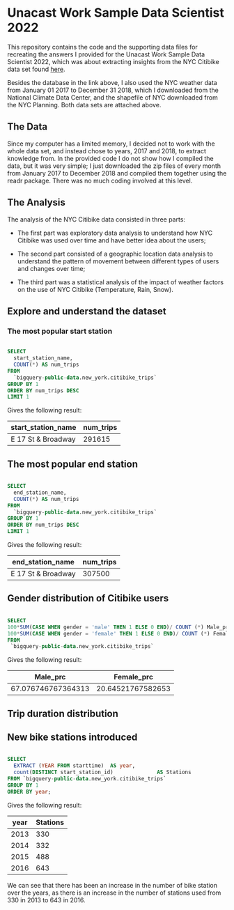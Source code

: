 # Unacast Work Sample Data Scientist 2022

This repository contains the code and the supporting data files for recreating the answers I provided for the Unacast Work Sample Data Scientist 2022, which was about extracting insights from the NYC Citibike data set found [here](https://console.cloud.google.com/marketplace/details/city-of-new-york/nyc-citi-bike?filter=solution-type:dataset&q=citi&id=fcfc44d2-8502-4d73-ac4d-10030a80e48b).

Besides the database in the link above, I also used the NYC weather data from January 01 2017 to December 31 2018, which I downloaded from the National Climate Data Center, and the shapefile of NYC downloaded from the NYC Planning. Both data sets are attached above.

## The Data

Since my computer has a limited memory, I decided not to work with the whole data set, and instead chose to years, 2017 and 2018, to extract knowledge from. In the provided code I do not show how I compiled the data, but it was very simple; I just downloaded the zip files of every month from January 2017 to December 2018 and compiled them together using the readr package. There was no much coding involved at this level.

## The Analysis

The analysis of the NYC Citibike data consisted in three parts:

-   The first part was exploratory data analysis to understand how NYC Citibike was used over time and have better idea about the users;

-   The second part consisted of a geographic location data analysis to understand the pattern of movement between different types of users and changes over time;

-   The third part was a statistical analysis of the impact of weather factors on the use of NYC Citibike (Temperature, Rain, Snow).

## Explore and understand the dataset

### The most popular start station

```sql

SELECT
  start_station_name,
  COUNT(*) AS num_trips
FROM
  `bigquery-public-data.new_york.citibike_trips`
GROUP BY 1
ORDER BY num_trips DESC
LIMIT 1

```
Gives the following result:

| start_station_name | num_trips |
|--------------------|-----------|
| E 17 St & Broadway | 291615    |

## The most popular end station

```sql

SELECT
  end_station_name,
  COUNT(*) AS num_trips
FROM
  `bigquery-public-data.new_york.citibike_trips`
GROUP BY 1
ORDER BY num_trips DESC
LIMIT 1

```
Gives the following result:

| end_station_name   | num_trips |
|--------------------|-----------|
| E 17 St & Broadway | 307500    |

## Gender distribution of Citibike users

```sql

SELECT 
100*SUM(CASE WHEN gender = 'male' THEN 1 ELSE 0 END)/ COUNT (*) Male_prc,
100*SUM(CASE WHEN gender = 'female' THEN 1 ELSE 0 END)/ COUNT (*) Female_prc,
FROM 
 `bigquery-public-data.new_york.citibike_trips`

```
Gives the following result:

| Male_prc           | Female_prc        |
|--------------------|-------------------|
| 67.076746767364313 | 20.64521767582653 |

## Trip duration distribution

## New bike stations introduced

```sql

SELECT
  EXTRACT (YEAR FROM starttime)  AS year,
  count(DISTINCT start_station_id)              AS Stations
FROM `bigquery-public-data.new_york.citibike_trips`
GROUP BY 1
ORDER BY year;
```

Gives the following result:

| year | Stations |
|------|----------|
| 2013 | 330      |
| 2014 | 332      |
| 2015 | 488      |
| 2016 | 643      |

We can see that there has been an increase in the number of bike station over the years, as there is an increase in the number of stations used from 330 in 2013 to 643 in 2016.